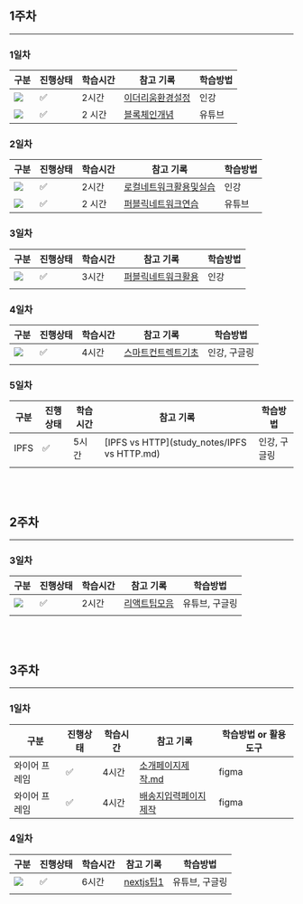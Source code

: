 ## 1주차

<hr>

### 1일차

| 구분                                                         | 진행상태           | 학습시간 | 참고 기록                                           | 학습방법 |
| ------------------------------------------------------------ | ------------------ | -------- | --------------------------------------------------- | -------- |
| <img src="https://img.shields.io/badge/Ethereum-3C3C3D?style=for-the-badge&logo=Ethereum&logoColor=white"> | :white_check_mark: | 2시간    | [이더리움환경설정](study_notes/이더리움환경설정.md) | 인강     |
| <img src="https://img.shields.io/badge/Ethereum-3C3C3D?style=for-the-badge&logo=Ethereum&logoColor=white"> | :white_check_mark: | 2 시간   | [블록체인개념](study_notes/블록체인개념.md)         | 유튜브   |



### 2일차

| 구분                                                         | 진행상태           | 학습시간 | 참고 기록                                                    | 학습방법 |
| ------------------------------------------------------------ | ------------------ | -------- | ------------------------------------------------------------ | -------- |
| <img src="https://img.shields.io/badge/Ethereum-3C3C3D?style=for-the-badge&logo=Ethereum&logoColor=white"> | :white_check_mark: | 2시간    | [로컬네트워크활용및실습](study_notes/로컬네트워크활용및실습.md) | 인강     |
| <img src="https://img.shields.io/badge/Ethereum-3C3C3D?style=for-the-badge&logo=Ethereum&logoColor=white"> | :white_check_mark: | 2 시간   | [퍼블릭네트워크연습](study_notes/퍼블릭네트워크연습.md)      | 유튜브   |



### 3일차

| 구분                                                         | 진행상태           | 학습시간 | 참고 기록                                               | 학습방법 |
| ------------------------------------------------------------ | ------------------ | -------- | ------------------------------------------------------- | -------- |
| <img src="https://img.shields.io/badge/Ethereum-3C3C3D?style=for-the-badge&logo=Ethereum&logoColor=white"> | :white_check_mark: | 3시간    | [퍼블릭네트워크활용](study_notes/퍼블릭네트워크활용.md) | 인강     |
|                                                              |                    |          |                                                         |          |



### 4일차

| 구분                                                         | 진행상태           | 학습시간 | 참고 기록                                               | 학습방법     |
| ------------------------------------------------------------ | ------------------ | -------- | ------------------------------------------------------- | ------------ |
| <img src="https://img.shields.io/badge/Ethereum-3C3C3D?style=for-the-badge&logo=Ethereum&logoColor=white"> | :white_check_mark: | 4시간    | [스마트컨트렉트기초](study_notes/스마트컨트렉트기초.md) | 인강, 구글링 |
|                                                              |                    |          |                                                         |              |



### 5일차

| 구분 | 진행상태           | 학습시간 | 참고 기록                                   | 학습방법     |
| ---- | ------------------ | -------- | ------------------------------------------- | ------------ |
| IPFS | :white_check_mark: | 5시간    | [IPFS vs HTTP](study_notes/IPFS vs HTTP.md) | 인강, 구글링 |
|      |                    |          |                                             |              |

<br>

<br>

## 2주차

<hr>

### 3일차

| 구분                                                         | 진행상태           | 학습시간 | 참고 기록                                   | 학습방법       |
| ------------------------------------------------------------ | ------------------ | -------- | ------------------------------------------- | -------------- |
| <img src="https://img.shields.io/badge/React-20232A?style=for-the-badge&logo=react&logoColor=61DAFB"> | :white_check_mark: | 2시간    | [리액트팁모음](study_notes/리액트팁모음.md) | 유튜브, 구글링 |
|                                                              |                    |          |                                             |                |

<br>

<br>

## 3주차

<hr>

### 1일차

| 구분          | 진행상태           | 학습시간 | 참고 기록                                                   | 학습방법 or 활용 도구 |
| ------------- | ------------------ | -------- | ----------------------------------------------------------- | --------------------- |
| 와이어 프레임 | :white_check_mark: | 4시간    | [소개페이지제작.md](study_notes/소개페이지제작.md)          | figma                 |
| 와이어 프레임 | :white_check_mark: | 4시간    | [배송지입력페이지제작](study_notes/배송지입력페이지제작.md) | figma                 |

### 4일차

| 구분                                                         | 진행상태           | 학습시간 | 참고 기록                             | 학습방법       |
| ------------------------------------------------------------ | ------------------ | -------- | ------------------------------------- | -------------- |
| <img src="https://img.shields.io/badge/next.js-000000?style=for-the-badge&logo=nextdotjs&logoColor=white"> | :white_check_mark: | 6시간    | [nextjs팁1](study_notes/nextjs팁1.md) | 유튜브, 구글링 |
|                                                              |                    |          |                                       |                |
